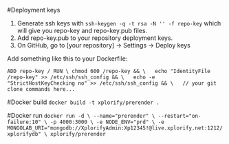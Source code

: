 #Deployment keys
1. Generate ssh keys with `ssh-keygen -q -t rsa -N '' -f repo-key` which will give you repo-key and repo-key.pub files.
2. Add repo-key.pub to your repository deployment keys.
3. On GitHub, go to [your repository] -> Settings -> Deploy keys

Add something like this to your Dockerfile:

`ADD repo-key /
RUN \
  chmod 600 /repo-key && \  
  echo "IdentityFile /repo-key" >> /etc/ssh/ssh_config && \  
  echo -e "StrictHostKeyChecking no" >> /etc/ssh/ssh_config && \  
  // your git clone commands here...`
  

#Docker build
`docker build -t xplorify/prerender .`
 
#Docker run
`docker run -d \
                --name="prerender" \
                --restart="on-failure:10" \
		-p 4000:3000 \
                -e NODE_ENV="prd" \
                -e MONGOLAB_URI="mongodb://XplorifyAdmin:Xp12345!@live.xplorify.net:1212/xplorifydb" \
		xplorify/prerender`